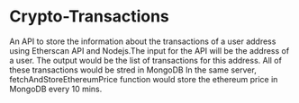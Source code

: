 # Crypto-Transactions
An API to store the information about the transactions of a user address using Etherscan API and Nodejs.The input for the API will be the address of a user. The output would be the list of transactions for this address. All of these transactions would be stred in MongoDB
In the same server, fetchAndStoreEthereumPrice function would store the ethereum price in MongoDB every 10 mins.
